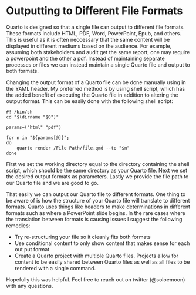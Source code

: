 # Outputting to Different File Formats

Quarto is designed so that a single file can output to different file formats. These formats include HTML, PDF, Word, PowerPoint, Epub, and others. This is useful as it is often neccessary that the same content will be displayed in different mediums based on the audience. For example, assuming both stakeholders and audit get the same report, one may require a powerpoint and the other a pdf. Instead of maintaining separate processes or files we can instead maintain a single Quarto file and output to both formats.

Changing the output format of a Quarto file can be done manually using in the YAML header. My preferred method is by using shell script, which has the added benefit of executing the Quarto file in addition to altering the output format. This can be easily done with the following shell script:
```
#! /bin/sh
cd "$(dirname "$0")"

params=("html" "pdf")

for n in "${params[@]}";
do
    quarto render /File Path/file.qmd --to "$n" 
done
```
First we set the working directory equal to the directory containing the shell script, which should be the same directory as your Quarto file. Next we set the desired output formats as parameters. Lastly we provide the file path to our Quarto file and we are good to go.

That easily we can output our Quarto file to different formats. One thing to be aware of is how the structure of your Quarto file will translate to different formats. Quarto uses things like headers to make determinations in different formats such as where a PowerPoint slide begins. In the rare cases where the translation between formats is causing issues I suggest the following remedies:
* Try re-structuring your file so it cleanly fits both formats
* Use conditional content to only show content that makes sense for each out put format
* Create a Quarto project with multiple Quarto files. Projects allow for content to be easily shared between Quarto files as well as all files to be rendered with a single command.

Hopefully this was helpful. Feel free to reach out on twitter (@soloemoon) with any questions.
